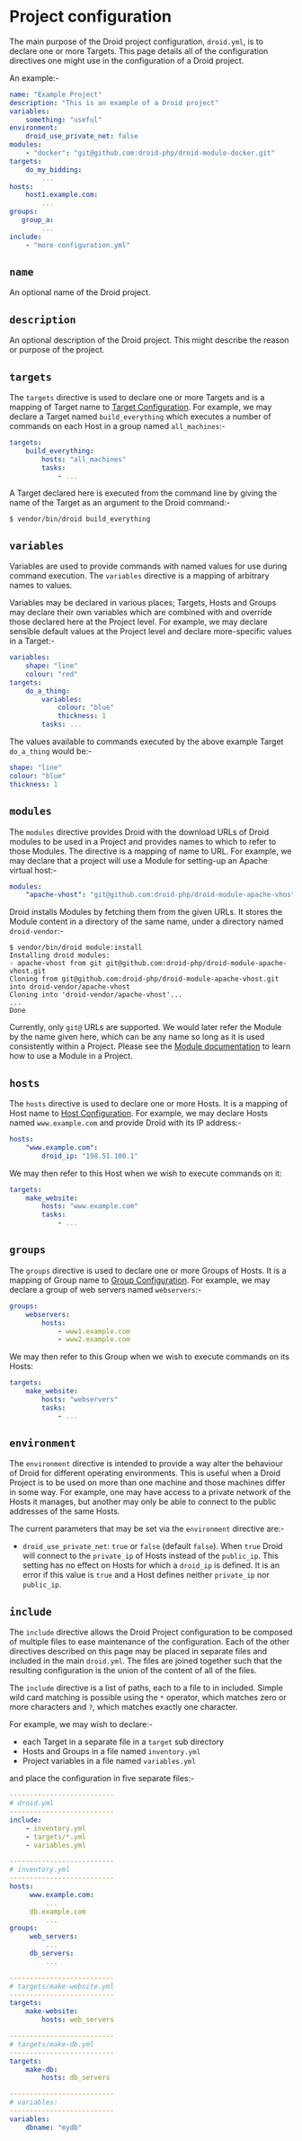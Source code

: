 # Project configuration

The main purpose of the Droid project configuration, `droid.yml`, is to declare
one or more Targets.  This page details all of the configuration directives one
might use in the configuration of a Droid project.

An example:-

```yaml
name: "Example Project"
description: "This is an example of a Droid project"
variables:
    something: "useful"
environment:
    droid_use_private_net: false
modules:
    - "docker": "git@github.com:droid-php/droid-module-docker.git"
targets:
    do_my_bidding:
        ...
hosts:
    host1.example.com:
        ...
groups:
   group_a:
        ...
include:
    - "more-configuration.yml"
```

## `name`

An optional name of the Droid project.

## `description`

An optional description of the Droid project.  This might describe the reason
or purpose of the project.

## `targets`

The `targets` directive is used to declare one or more Targets and is a mapping
of Target name to [Target Configuration][conf-target]. For example, we may
declare a Target named `build_everything` which executes a number of commands
on each Host in a group named `all_machines`:-

```yaml
targets:
    build_everything:
        hosts: "all_machines"
        tasks:
            - ...
```

A Target declared here is executed from the command line by giving the name of
the Target as an argument to the Droid command:-

```shell
$ vendor/bin/droid build_everything
```

## `variables`

Variables are used to provide commands with named values for use during command
execution.  The `variables` directive is a mapping of arbitrary names to
values.

Variables may be declared in various places; Targets, Hosts and Groups may
declare their own variables which are combined with and override those declared
here at the Project level.  For example, we may declare sensible default values
at the Project level and declare more-specific values in a Target:-

```yaml
variables:
    shape: "line"
    colour: "red"
targets:
    do_a_thing:
        variables:
            colour: "blue"
            thickness: 1
        tasks: ...
```

The values available to commands executed by the above example Target
`do_a_thing` would be:-

```yaml
shape: "line"
colour: "blue"
thickness: 1
```

## `modules`

The `modules` directive provides Droid with the download URLs of Droid modules
to be used in a Project and provides names to which to refer to those Modules.
The directive is a mapping of name to URL.  For example, we may declare that a
project will use a Module for setting-up an Apache virtual host:-

```yaml
modules:
    "apache-vhost": "git@github.com:droid-php/droid-module-apache-vhost.git"
```

Droid installs Modules by fetching them from the given URLs.  It stores the
Module content in a directory of the same name, under a directory named
`droid-vendor`:-

```shell
$ vendor/bin/droid module:install
Installing droid modules:
- apache-vhost from git git@github.com:droid-php/droid-module-apache-vhost.git
Cloning from git@github.com:droid-php/droid-module-apache-vhost.git into droid-vendor/apache-vhost
Cloning into 'droid-vendor/apache-vhost'...
...
Done
```

Currently, only `git@` URLs are supported.  We would later refer the Module by
the name given here, which can be any name so long as it is used consistently
within a Project.  Please see the [Module documentation][modules] to learn how
to use a Module in a Project.

## `hosts`

The `hosts` directive is used to declare one or more Hosts.  It is a mapping of
Host name to [Host Configuration][conf-host].  For example, we may declare
Hosts named `www.example.com` and provide Droid with its IP address:-

```yaml
hosts:
    "www.example.com":
        droid_ip: "198.51.100.1"
```

We may then refer to this Host when we wish to execute commands on it:

```yaml
targets:
    make_website:
        hosts: "www.example.com"
        tasks:
            - ...
```

## `groups`

The `groups` directive is used to declare one or more Groups of Hosts.  It is a
mapping of Group name to [Group Configuration][conf-group].  For example, we
may declare a group of web servers named `webservers`:-

```yaml
groups:
    webservers:
        hosts:
            - www1.example.com
            - www2.example.com
```

We may then refer to this Group when we wish to execute commands on its Hosts:

```yaml
targets:
    make_website:
        hosts: "webservers"
        tasks:
            - ...
```

## `environment`

The `environment` directive is intended to provide a way alter the behaviour of
Droid for different operating environments.  This is useful when a Droid
Project is to be used on more than one machine and those machines differ in
some way.  For example, one may have access to a private network of the Hosts
it manages, but another may only be able to connect to the public addresses of
the same Hosts.

The current parameters that may be set via the `environment` directive are:-

- `droid_use_private_net`: `true` or `false` (default `false`).  When `true`
  Droid will connect to the `private_ip` of Hosts instead of the `public_ip`.
  This setting has no effect on Hosts for which a `droid_ip` is defined.  It is
  an error if this value is `true` and a Host defines neither `private_ip` nor
  `public_ip`.

## `include`

The `include` directive allows the Droid Project configuration to be composed
of multiple files to ease maintenance of the configuration.  Each of the other
directives described on this page may be placed in separate files and included
in the main `droid.yml`.  The files are joined together such that the resulting
configuration is the union of the content of all of the files.

The `include` directive is a list of paths, each to a file to in included.
Simple wild card matching is possible using the `*` operator, which matches zero
or more characters and `?`, which matches exactly one character.

For example, we may wish to declare:-

- each Target in a separate file in a `target` sub directory
- Hosts and Groups in a file named `inventory.yml`
- Project variables in a file named `variables.yml`

and place the configuration in five separate files:-

```yaml
--------------------------
# droid.yml
--------------------------
include:
    - inventory.yml
    - targets/*.yml
    - variables.yml

--------------------------
# inventory.yml
--------------------------
hosts:
     www.example.com:
         ...
     db.example.com
         ...
groups:
     web_servers:
         ...
     db_servers:
         ...

--------------------------
# targets/make-website.yml
--------------------------
targets:
    make-website:
        hosts: web_servers

--------------------------
# targets/make-db.yml
--------------------------
targets:
    make-db:
        hosts: db_servers

--------------------------
# variables:
--------------------------
variables:
    dbname: "mydb"
```

[conf-group]: </configuration-reference/group.html> "Group configuration"
[conf-host]: </configuration-reference/host.html> "Host configuration"
[conf-target]: </configuration-reference/target.html> "Target configuration"
[modules]: </modules.html> "Modules"

